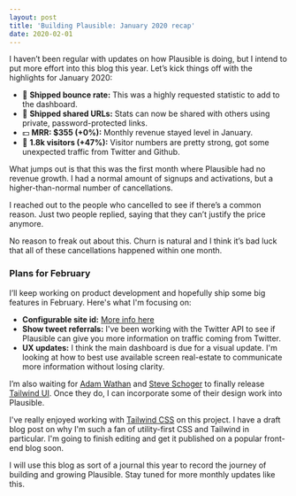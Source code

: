 ```yaml
---
layout: post
title: 'Building Plausible: January 2020 recap'
date: 2020-02-01
---
```


I haven’t been regular with updates on how Plausible is doing, but I intend to put more effort into this blog this year. Let’s kick things off with the highlights for January 2020:

* 🚀 **Shipped bounce rate:** This was a highly requested statistic to add to the dashboard.
* 🚀 **Shipped shared URLs:** Stats can now be shared with others using private, password-protected links.
* 💵 **MRR: $355 (+0%):** Monthly revenue stayed level in January.
* 👩 **1.8k visitors (+47%):** Visitor numbers are pretty strong, got some unexpected traffic from Twitter and Github.

What jumps out is that this was the first month where Plausible had no revenue growth. I had a normal amount of signups and activations, but a higher-than-normal number of cancellations.

I reached out to the people who cancelled to see if there’s a common reason. Just two people replied, saying that they can’t justify the price anymore.

No reason to freak out about this. Churn is natural and I think it’s bad luck that all of these cancellations happened within one month.

### Plans for February

I’ll keep working on product development and hopefully ship some big features in February. Here's what I'm focusing on:

* **Configurable site id:** [More info here](https://feedback.plausible.io/31)
* **Show tweet referrals:** I've been working with the Twitter API to see if Plausible can give you more information on traffic coming
from Twitter.
* **UX updates:** I think the main dashboard is due for a visual update. I'm looking at how to best use available screen real-estate to
communicate more information without losing clarity.

I’m also waiting for [Adam Wathan](https://twitter.com/adamwathan) and [Steve Schoger](https://twitter.com/steveschoger) to finally release [Tailwind UI](https://www.tailwindui.com/). Once they do, I can incorporate some of their design work into Plausible.

I've really enjoyed working with [Tailwind CSS](https://tailwindcss.com/) on this project. I have a draft blog post on why I'm such
a fan of utility-first CSS and Tailwind in particular. I'm going to finish editing and get it published on a popular front-end blog soon.

I will use this blog as sort of a journal this year to record the journey of building and growing Plausible. Stay tuned for more monthly updates like this.
